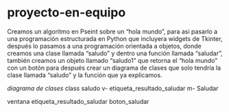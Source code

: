 # proyecto-en-equipo
Creamos un algoritmo en Pseint sobre un “hola mundo”, para asi pasarlo a una programación estructurada en Python que incluyera widgets de Tkinter, después lo pasamos a una programación orientada a objetos, donde creamos una clase llamada “saludo” y dentro una función llamada “saludar”, también creamos un objeto llamado “saludo1” que retorna el “hola mundo” con un botón para después crear un diagrama de clases que solo tendría la clase llamada “saludo” y la función que ya explicamos.

*diagrama de clases*
class saludo
v- etiqueta_resultado_saludar
m- Saludar

ventana
etiqueta_resultado_saludar
boton_saludar

